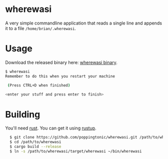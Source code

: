 # wherewasi
A very simple commandline application that reads a single line and appends it to a file `/home/brian/.wherewasi`.

# Usage

Download the released binary here:
[wherewasi binary](https://github.com/poppingtonic/wherewasi/releases/download/0.1.0/wherewasi).

```bash
$ wherewasi 
Remember to do this when you restart your machine

 (Press CTRL+D when finished)

<enter your stuff and press enter to finish>
```

# Building 

You'll need [rust](https://github.com/rust-lang/rust). You can get it
using [rustup](https://rustup.rs).

```bash 
  $ git clone https://github.com/poppingtonic/wherewasi.git /path/to/wherewasi 
  $ cd /path/to/wherewasi 
  $ cargo build --release 
  $ ln -s /path/to/wherewasi/target/wherewasi ~/bin/wherewasi 
```
